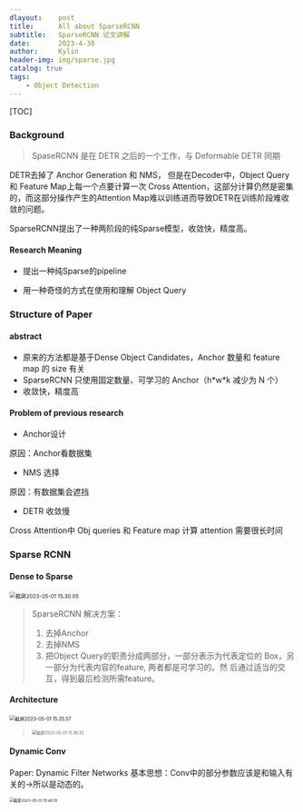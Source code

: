 ```yaml
---
dlayout:    post
title:      All about SparseRCNN
subtitle:   SparseRCNN 论文讲解
date:       2023-4-30
author:     Kylin
header-img: img/sparse.jpg
catalog: true
tags:
    - Object Detection
---
```




[TOC]

### Background

> SpaseRCNN 是在 DETR 之后的一个工作，与 Deformable DETR 同期

DETR去掉了 Anchor Generation 和 NMS， 但是在Decoder中，Object Query 和 Feature Map上每一个点要计算一次 Cross Attention，这部分计算仍然是密集的，而这部分操作产生的Attention Map难以训练进而导致DETR在训练阶段难收敛的问题。

SparseRCNN提出了一种两阶段的纯Sparse模型，收敛快，精度高。

#### Research Meaning

- 提出一种纯Sparse的pipeline

- 用一种奇怪的方式在使用和理解 Object Query



### Structure of Paper

#### abstract

- 原来的方法都是基于Dense Object Candidates，Anchor 数量和 feature map 的 size 有关
- SparseRCNN 只使用固定数量、可学习的 Anchor（h\*w\*k 减少为 N 个）
- 收敛快，精度高

#### Problem of previous research

- Anchor设计

原因：Anchor看数据集

- NMS 选择

原因：有数据集会遮挡

- DETR 收敛慢

Cross Attention中 Obj queries 和 Feature map 计算 attention 需要很长时间 



### Sparse RCNN

#### Dense to Sparse

<img src="http://kylinhub.oss-cn-shanghai.aliyuncs.com/uPic/%E6%88%AA%E5%B1%8F2023-05-01%2015.30.05.png" alt="截屏2023-05-01 15.30.05" style="zoom:67%;" />

> SparseRCNN 解决方案：
>
> 1. 去掉Anchor
> 2. 去掉NMS
> 3. 把Object Query的职责分成两部分，一部分表示为代表定位的 Box，另一部分为代表内容的feature, 两者都是可学习的。然 后通过适当的交互，得到最后检测所需feature。



#### Architecture

<img src="http://kylinhub.oss-cn-shanghai.aliyuncs.com/uPic/%E6%88%AA%E5%B1%8F2023-05-01%2015.35.57.png" alt="截屏2023-05-01 15.35.57" style="zoom:60%;" />

> <img src="http://kylinhub.oss-cn-shanghai.aliyuncs.com/uPic/%E6%88%AA%E5%B1%8F2023-05-01%2015.36.33.png" alt="截屏2023-05-01 15.36.33" style="zoom:50%;" />



#### Dynamic Conv

Paper: Dynamic Filter Networks
基本思想：Conv中的部分参数应该是和输入有关的->所以是动态的。

<img src="http://kylinhub.oss-cn-shanghai.aliyuncs.com/uPic/%E6%88%AA%E5%B1%8F2023-05-01%2015.40.10.png" alt="截屏2023-05-01 15.40.10" style="zoom:47%;" />























